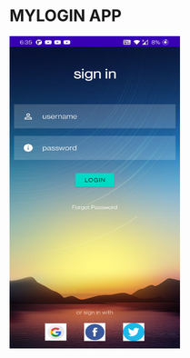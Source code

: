 # MYLOGIN APP

<img src="https://github.com/madinenii/MYLOGIN/blob/main/LOGIN.jpg" width="300" height="550" />
